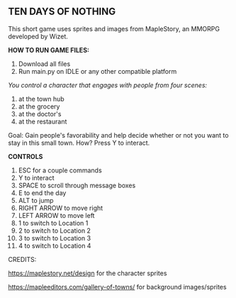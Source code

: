 ## TEN DAYS OF NOTHING

This short game uses sprites and images from MapleStory, an MMORPG developed by Wizet.

**HOW TO RUN GAME FILES:**
1. Download all files
2. Run main.py on IDLE or any other compatible platform

*You control a character that engages with people from four scenes:*
1. at the town hub
2. at the grocery
3. at the doctor's
4. at the restaurant

Goal: Gain people's favorability and help decide whether or not you want to stay in this small town. How? Press Y to interact.

**CONTROLS**
1. ESC for a couple commands
2. Y to interact
3. SPACE to scroll through message boxes
4. E to end the day
5. ALT to jump
6. RIGHT ARROW to move right
7. LEFT ARROW to move left
8. 1 to switch to Location 1
9. 2 to switch to Location 2
10. 3 to switch to Location 3
11. 4 to switch to Location 4

CREDITS:

https://maplestory.net/design for the character sprites

https://mapleeditors.com/gallery-of-towns/ for background images/sprites
